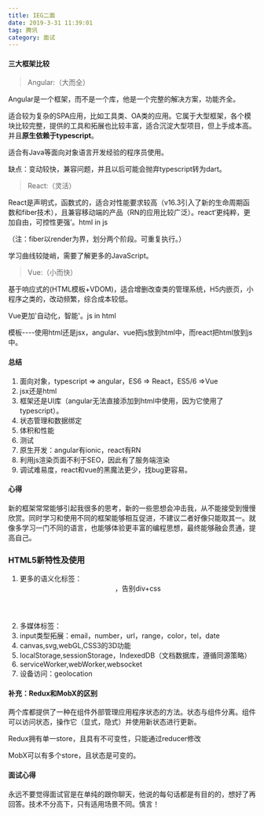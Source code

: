 ```yaml
---
title: IEG二面
date: 2019-3-31 11:39:01
tag: 腾讯
category: 面试
---
```

#### 三大框架比较

> Angular:（大而全）

Angular是一个框架，而不是一个库，他是一个完整的解决方案，功能齐全。

适合较为复杂的SPA应用，比如工具类、OA类的应用。它属于大型框架，各个模块比较完整，提供的工具和拓展也比较丰富，适合沉淀大型项目，但上手成本高。并且**原生依赖于typescript**。

适合有Java等面向对象语言开发经验的程序员使用。

缺点：变动较快，兼容问题，并且以后可能会抛弃typescript转为dart。

> React:（灵活）

React是声明式，函数式的，适合对性能要求较高（v16.3引入了新的生命周期函数和fiber技术），且兼容移动端的产品（RN的应用比较广泛）。react‘更纯粹，更加自由，可控性更强’。html in js

（注：fiber以render为界，划分两个阶段。可重复执行。）

学习曲线较陡峭，需要了解更多的JavaScript。

> Vue:（小而快）

基于响应式的(HTML模板+VDOM)，适合增删改查类的管理系统，H5内嵌页，小程序之类的，改动频繁，综合成本较低。

Vue更加'自动化，智能'。js in html

模板----使用html还是jsx，angular、vue把js放到html中，而react把html放到js中。


#### 总结

1. 面向对象，typescript => angular，ES6 => React，ES5/6 =>Vue
2. jsx还是html
3. 框架还是UI库（angular无法直接添加到html中使用，因为它使用了typescript）。
4. 状态管理和数据绑定
5. 体积和性能
6. 测试
7. 原生开发：angular有ionic，react有RN
8. 利用js渲染页面不利于SEO，因此有了服务端渲染
9. 调试难易度，react和vue的黑魔法更少，找bug更容易。

#### 心得

新的框架常常能够引起我很多的思考，新的一些思想会冲击我，从不能接受到慢慢欣赏。同时学习和使用不同的框架能够相互促进，不建议二者好像只能取其一。就像多学习一门不同的语言，也能够体验更丰富的编程思想，最终能够融会贯通，提高自己。

### HTML5新特性及使用

1. 更多的语义化标签：<header><footer><nav><article><section>，告别div+css
2. 多媒体标签：<audio><vedio>
3. input类型拓展：email，number，url，range，color，tel，date
3. canvas,svg,webGL,CSS3的3D功能
4. localStorage,sessionStorage，IndexedDB（文档数据库，遵循同源策略）
5. serviceWorker,webWorker,websocket
6. 设备访问：geolocation


#### 补充：Redux和MobX的区别

两个库都提供了一种在组件外部管理应用程序状态的方法。状态与组件分离。组件可以访问状态，操作它（显式，隐式）并使用新状态进行更新。

Redux拥有单一store，且具有不可变性，只能通过reducer修改

MobX可以有多个store，且状态是可变的。


#### 面试心得

永远不要觉得面试官是在单纯的跟你聊天，他说的每句话都是有目的的，想好了再回答。技术不分高下，只有适用场景不同。慎言！